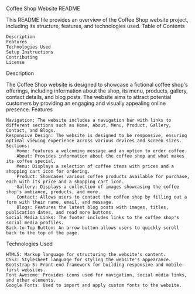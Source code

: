Coffee Shop Website README

This README file provides an overview of the Coffee Shop website project, including its structure, features, and technologies used.
Table of Contents

    Description
    Features
    Technologies Used
    Setup Instructions
    Contributing
    License

Description

The Coffee Shop website is designed to showcase a fictional coffee shop's offerings, including information about the shop, its menu, products, gallery, contact details, and blog posts. The website aims to attract potential customers by providing an engaging and visually appealing online presence.
Features

    Navigation: The website includes a navigation bar with links to different sections such as Home, About, Menu, Product, Gallery, Contact, and Blogs.
    Responsive Design: The website is designed to be responsive, ensuring optimal viewing experience across various devices and screen sizes.
    Sections:
        Home: Features a welcoming message and an option to order coffee.
        About: Provides information about the coffee shop and what makes its coffee special.
        Menu: Displays a selection of coffee items with prices and a shopping cart icon for ordering.
        Product: Showcases various coffee products available for purchase, each with its price and a shopping cart icon.
        Gallery: Displays a collection of images showcasing the coffee shop's ambiance, products, and more.
        Contact: Allows users to contact the coffee shop by filling out a form with their name, email, and message.
        Blogs: Features the latest blog posts with images, titles, publication dates, and read more buttons.
    Social Media Links: The footer includes links to the coffee shop's social media profiles.
    Back-to-Top Button: An arrow button allows users to quickly scroll back to the top of the page.

Technologies Used

    HTML5: Markup language for structuring the website's content.
    CSS3: Stylesheet language for styling the website's appearance.
    Bootstrap 5: Front-end framework for building responsive and mobile-first websites.
    Font Awesome: Provides icons used for navigation, social media links, and other elements.
    Google Fonts: Used to import and apply custom fonts to the website.

